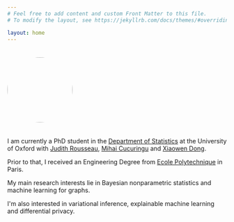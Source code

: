 ```yaml
---
# Feel free to add content and custom Front Matter to this file.
# To modify the layout, see https://jekyllrb.com/docs/themes/#overriding-theme-defaults

layout: home
---
```


<img src="../images/IMG_20210630_085720.jpg" class="center" style="margin:20px
          20px 20px 0; height:150px; width:150px; border-radius:100%"/>

I am currently a PhD student in the [Department of Statistics](http://www.stats.ox.ac.uk/) at the University of Oxford with [Judith Rousseau](http://www.stats.ox.ac.uk/~rousseau/), [Mihai Cucuringu](http://www.stats.ox.ac.uk/~cucuringu) and [Xiaowen Dong](https://web.media.mit.edu/~xdong/).
        
Prior to that, I received an Engineering Degree from [Ecole Polytechnique](https://www.polytechnique.edu/) in Paris. 
  
My main research interests lie in Bayesian nonparametric statistics and machine learning for graphs.
  
I'm also interested in variational inference, explainable machine learning and differential privacy.

